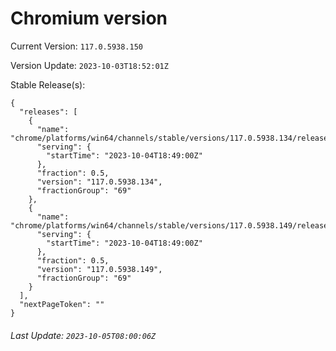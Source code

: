 # Chromium version

Current Version: `117.0.5938.150`

Version Update: `2023-10-03T18:52:01Z`

Stable Release(s):
```
{
  "releases": [
    {
      "name": "chrome/platforms/win64/channels/stable/versions/117.0.5938.134/releases/1696445340",
      "serving": {
        "startTime": "2023-10-04T18:49:00Z"
      },
      "fraction": 0.5,
      "version": "117.0.5938.134",
      "fractionGroup": "69"
    },
    {
      "name": "chrome/platforms/win64/channels/stable/versions/117.0.5938.149/releases/1696445340",
      "serving": {
        "startTime": "2023-10-04T18:49:00Z"
      },
      "fraction": 0.5,
      "version": "117.0.5938.149",
      "fractionGroup": "69"
    }
  ],
  "nextPageToken": ""
}
```

###### Last Update: `2023-10-05T08:00:06Z`
        